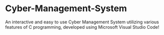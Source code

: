 # Cyber-Management-System
An interactive and easy to use Cyber Management System utilizing various features of C programming, developed using Microsoft Visual Studio Code!
